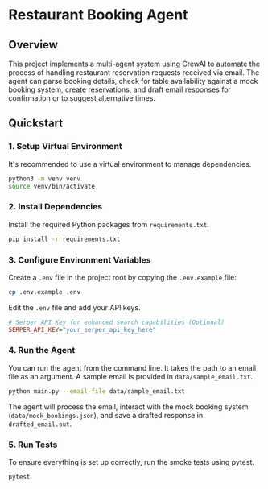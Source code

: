 # Restaurant Booking Agent

## Overview

This project implements a multi-agent system using CrewAI to automate the process of handling restaurant reservation requests received via email. The agent can parse booking details, check for table availability against a mock booking system, create reservations, and draft email responses for confirmation or to suggest alternative times.

## Quickstart

### 1. Setup Virtual Environment

It's recommended to use a virtual environment to manage dependencies.

```bash
python3 -m venv venv
source venv/bin/activate
```

### 2. Install Dependencies

Install the required Python packages from `requirements.txt`.

```bash
pip install -r requirements.txt
```

### 3. Configure Environment Variables

Create a `.env` file in the project root by copying the `.env.example` file:

```bash
cp .env.example .env
```

Edit the `.env` file and add your API keys.

```ini
# Serper API Key for enhanced search capabilities (Optional)
SERPER_API_KEY="your_serper_api_key_here"
```

### 4. Run the Agent

You can run the agent from the command line. It takes the path to an email file as an argument. A sample email is provided in `data/sample_email.txt`.

```bash
python main.py --email-file data/sample_email.txt
```

The agent will process the email, interact with the mock booking system (`data/mock_bookings.json`), and save a drafted response in `drafted_email.out`.

### 5. Run Tests

To ensure everything is set up correctly, run the smoke tests using pytest.

```bash
pytest
```
